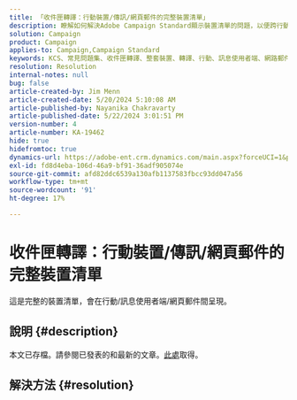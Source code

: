 ```yaml
---
title: 「收件匣轉譯：行動裝置/傳訊/網頁郵件的完整裝置清單」
description: 瞭解如何解決Adobe Campaign Standard顯示裝置清單的問題，以便跨行動/訊息使用者端/網頁郵件呈現。
solution: Campaign
product: Campaign
applies-to: Campaign,Campaign Standard
keywords: KCS、常見問題集、收件匣轉譯、整套裝置、轉譯、行動、訊息使用者端、網路郵件、ACS、AC、Adobe Campaign、Adobe Campaign Standard
resolution: Resolution
internal-notes: null
bug: false
article-created-by: Jim Menn
article-created-date: 5/20/2024 5:10:08 AM
article-published-by: Nayanika Chakravarty
article-published-date: 5/22/2024 3:01:51 PM
version-number: 4
article-number: KA-19462
hide: true
hidefromtoc: true
dynamics-url: https://adobe-ent.crm.dynamics.com/main.aspx?forceUCI=1&pagetype=entityrecord&etn=knowledgearticle&id=26b95038-6716-ef11-9f8a-6045bd006268
exl-id: fd8d4eba-106d-46a9-bf91-36adf905074e
source-git-commit: afd82ddc6539a130afb1137583fbcc93dd047a56
workflow-type: tm+mt
source-wordcount: '91'
ht-degree: 17%

---
```


# 收件匣轉譯：行動裝置/傳訊/網頁郵件的完整裝置清單


這是完整的裝置清單，會在行動/訊息使用者端/網頁郵件間呈現。

## 說明 {#description}

本文已存檔。請參閱已發表的和最新的文章。[此處](https://experienceleague.adobe.com/search.html#sort=relevancy)取得。

## 解決方法 {#resolution}
